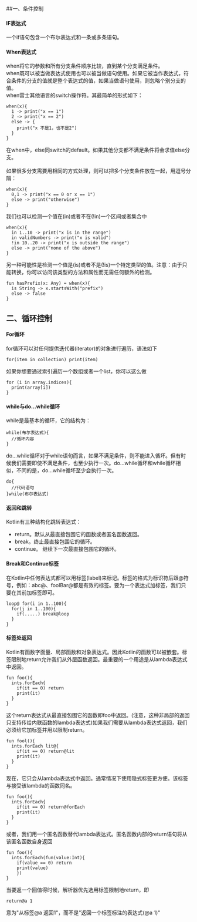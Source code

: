 ##一、条件控制
#### IF表达式
一个if语句包含一个布尔表达式和一条或多条语句。

#### When表达式
when将它的参数和所有分支条件顺序比较，直到某个分支满足条件。<br/>
when既可以被当做表达式使用也可以被当做语句使用。如果它被当作表达式，符合条件的分支的值就是整个表达式的值，如果当做语句使用，则忽略个别分支的值。<br/>
when雷士其他语言的switch操作符。其最简单的形式如下：
```
when(x){
  1 -> print("x == 1")
  2 -> print("x == 2")
  else -> {
    print("x 不是1，也不是2")
  }
}
```
在when中，else同switch的default。如果其他分支都不满足条件将会求值else分支。
<br/>
<br/>
如果很多分支需要用相同的方式处理，则可以把多个分支条件放在一起，用逗号分隔：
```
when(x){
  0,1 -> print("x == 0 or x == 1")
  else -> print("otherwise")
}
```
我们也可以检测一个值在(in)或者不在(!in)一个区间或者集合中
```
when(x){
  in 1..10 -> print("x is in the range")
  in validNumbers -> print("x is valid")
  !in 10..20 -> print("x is outside the range")
  else -> print("none of the above")
}
```
另一种可能性是检测一个值是(is)或者不是(!is)一个特定类型的值。注意：由于只能转换，你可以访问该类型的方法和属性而无需任何额外的检测。
```
fun hasPrefix(x: Any) = when(x){
  is String -> x.startsWith("prefix")
  else -> false
}
```

## 二、循环控制
#### For循环
for循环可以对任何提供迭代器(iterator)的对象进行遍历，语法如下
```
for(item in collection) print(item)
```
如果你想要通过索引遍历一个数组或者一个list，你可以这么做
```
for (i in array.indices){
  print(array[i])
}
```

#### while与do...while循环
while是最基本的循环，它的结构为：
```
while(布尔表达式){
  //循坏内容
}
```
do...while循坏对于while语句而言，如果不满足条件，则不能进入循坏。但有时候我们需要即使不满足条件，也至少执行一次。do...while循坏和while循坏相似，不同的是，do...while循坏至少会执行一次。
```
do{
  //代码语句
}while(布尔表达式)
```
#### 返回和跳转
Kotlin有三种结构化跳转表达式：
* return。默认从最直接包围它的函数或者匿名函数返回。
* break。终止最直接包围它的循环。
* continue。 继续下一次最直接包围它的循环。

#### Break和Continue标签
在Kotlin中任何表达式都可以用标签(label)来标记。标签的格式为标识符后跟@符号，例如：abc@、foolBar@都是有效的标签。要为一个表达式加标签，我们只要在其前加标签即可。
```
loop@ for(i in 1..100){
  for(j in 1..100){
    if(.....) break@loop
  }
}
```
#### 标签处返回
Kotlin有函数字面量、局部函数和对象表达式。因此Kotlin的函数可以被嵌套。标签限制地return允许我们从外层函数返回。最重要的一个用途是从lambda表达式中返回。
```
fun foo(){
  ints.forEach{
    if(it == 0) return
    print(it)
  }
}
```
这个return表达式从最直接包围它的函数即foo中返回。(注意，这种非局部的返回只支持传给内联函数的lambda表达式)如果我们需要从lambda表达式返回，我们必须给它加标签并用以限制return。
```
fun fool(){
  ints.forEach lit@{
    if(it == 0) return@lit
    print(it)
  }
}
```
现在，它只会从lambda表达式中返回。通常情况下使用隐式标签更方便。该标签与接受该lambda的函数同名。
```
fun foo(){
  ints.forEach{
    if(it == 0) return@forEach
    print(it)
  }
}
```
或者，我们用一个匿名函数替代lambda表达式。匿名函数内部的return语句将从该匿名函数自身返回
```
fun foo(){
  ints.forEach(fun(value:Int){
    if(value == 0) return
    print(value)
    })
}
```
当要返一个回值得时候，解析器优先选用标签限制地return，即
```
return@a 1
```
意为"从标签@a 返回1"，而不是"返回一个标签标注的表达式(@a 1)"
